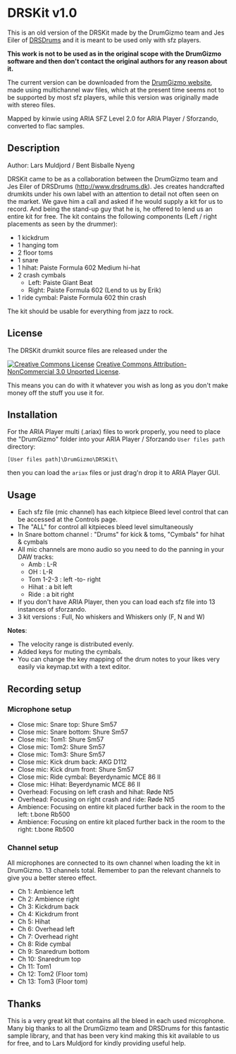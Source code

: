 # DRSKit v1.0

This is an old version of the DRSKit made by the DrumGizmo team and Jes Eiler of
[DRSDrums] and it is meant to be used only with sfz players.

**This work is not to be used as in the original scope with the DrumGizmo software
and then don't contact the original authors for any reason about it.**

The current version can be downloaded from the [DrumGizmo website],
made using multichannel wav files, which at the present time seems not to be
supported by most sfz players,
while this version was originally made with stereo files.

Mapped by kinwie using ARIA SFZ Level 2.0 for ARIA Player / Sforzando,
converted to flac samples.

## Description

Author: Lars Muldjord / Bent Bisballe Nyeng

DRSKit came to be as a collaboration between the DrumGizmo team and Jes Eiler of
DRSDrums (<http://www.drsdrums.dk>). Jes creates handcrafted drumkits under his
own label with an attention to detail not often seen on the market.
We gave him a call and asked if he would supply a kit for us to record.
And being the stand-up guy that he is, he offered to lend us an entire kit for free.
The kit contains the following components (Left / right placements as seen by the drummer):

- 1 kickdrum
- 1 hanging tom
- 2 floor toms
- 1 snare
- 1 hihat: Paiste Formula 602 Medium hi-hat
- 2 crash cymbals
  - Left: Paiste Giant Beat
  - Right: Paiste Formula 602 (Lend to us by Erik)
- 1 ride cymbal: Paiste Formula 602 thin crash

The kit should be usable for everything from jazz to rock.

## License

The DRSKit drumkit source files are released under the

<a rel="license" href="http://creativecommons.org/licenses/by-nc/3.0/">
<img alt="Creative Commons License" style="border-width:0"
    src="https://i.creativecommons.org/l/by-nc/3.0/88x31.png" /></a>
<a rel="license" href="http://creativecommons.org/licenses/by-nc/3.0/">
Creative Commons Attribution-NonCommercial 3.0 Unported License</a>.

This means you can do with it whatever you wish as long as you don't make money
off the stuff you use it for.

## Installation

For the ARIA Player multi (.ariax) files to work properly, you need to place
the "DrumGizmo" folder into your ARIA Player / Sforzando `User files path` directory:

`[User files path]\DrumGizmo\DRSKit\`

then you can load the `ariax` files or just drag'n drop it to ARIA Player GUI.

## Usage

- Each sfz file (mic channel) has each kitpiece Bleed level control
  that can be accessed at the Controls page.
- The "ALL" for control all kitpieces bleed level simultaneously
- In Snare bottom channel : "Drums" for kick & toms, "Cymbals" for hihat & cymbals
- All mic channels are mono audio so you need to do the panning in your DAW tracks:
  - Amb : L-R
  - OH : L-R
  - Tom 1-2-3 : left -to- right
  - Hihat : a bit left
  - Ride : a bit right
- If you don't have ARIA Player, then you can load each sfz file
  into 13 instances of sforzando.
- 3 kit versions : Full, No whiskers and Whiskers only (F, N and W)

**Notes**:

- The velocity range is distributed evenly.
- Added keys for muting the cymbals.
- You can change the key mapping of the drum notes to your likes very easily via
  keymap.txt with a text editor.

## Recording setup

### Microphone setup

- Close mic: Snare top: Shure Sm57
- Close mic: Snare bottom: Shure Sm57
- Close mic: Tom1: Shure Sm57
- Close mic: Tom2: Shure Sm57
- Close mic: Tom3: Shure Sm57
- Close mic: Kick drum back: AKG D112
- Close mic: Kick drum front: Shure Sm57
- Close mic: Ride cymbal: Beyerdynamic MCE 86 II
- Close mic: Hihat: Beyerdynamic MCE 86 II
- Overhead: Focusing on left crash and hihat: Røde Nt5
- Overhead: Focusing on right crash and ride: Røde Nt5
- Ambience: Focusing on entire kit placed further back in the room to the left: t.bone Rb500
- Ambience: Focusing on entire kit placed further back in the room to the right: t.bone Rb500

### Channel setup

All microphones are connected to its own channel when loading the kit in DrumGizmo.
13 channels total. Remember to pan the relevant channels to give you a better
stereo effect.

- Ch 1: Ambience left
- Ch 2: Ambience right
- Ch 3: Kickdrum back
- Ch 4: Kickdrum front
- Ch 5: Hihat
- Ch 6: Overhead left
- Ch 7: Overhead right
- Ch 8: Ride cymbal
- Ch 9: Snaredrum bottom
- Ch 10: Snaredrum top
- Ch 11: Tom1
- Ch 12: Tom2 (Floor tom)
- Ch 13: Tom3 (Floor tom)

## Thanks

This is a very great kit that contains all the bleed in each used microphone.
Many big thanks to all the DrumGizmo team and DRSDrums for this fantastic sample
library, and  that has been very kind making this kit available to us for free,
and to Lars Muldjord for kindly providing useful help.

[DRSDrums]:          http://www.drsdrums.dk/
[DrumGizmo website]: https://www.drumgizmo.org/wiki/doku.php?id=kits:drskit

